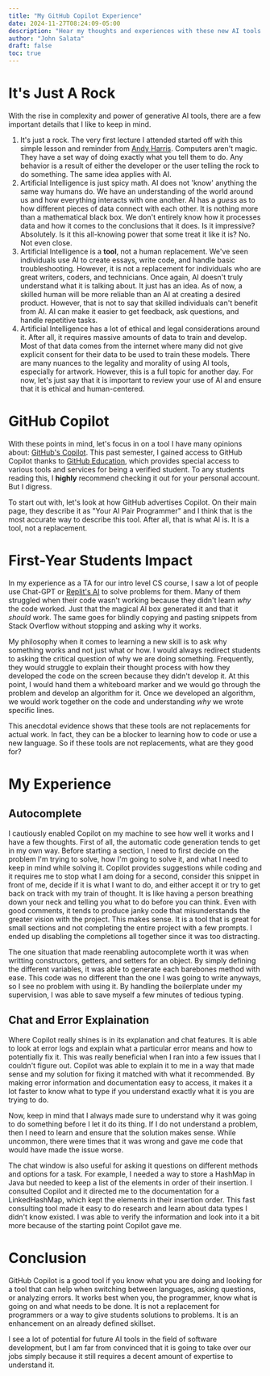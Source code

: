 ```yaml
---
title: "My GitHub Copilot Experience"
date: 2024-11-27T08:24:09-05:00
description: "Hear my thoughts and experiences with these new AI tools that bring unease to some"
author: "John Salata"
draft: false
toc: true
---
```

# It's Just A Rock
With the rise in complexity and power of generative AI tools, there are a few important details that I like to keep in mind.
1. It's just a rock. The very first lecture I attended started off with this simple lesson and reminder from [Andy Harris](https://librarything.com/author/harrisandy-1). Computers aren't magic. They have a set way of doing exactly what you tell them to do. Any behavior is a result of either the developer or the user telling the rock to do something. The same idea applies with AI.
2. Artificial Intelligence is just spicy math. AI does not 'know' anything the same way humans do. We have an understanding of the world around us and how everything interacts with one another. AI has a _guess_ as to how different pieces of data connect with each other. It is nothing more than a mathematical black box. We don't entirely know how it processes data and how it comes to the conclusions that it does. Is it impressive? Absolutely. Is it this all-knowing power that some treat it like it is? No. Not even close.
3. Artificial Intelligence is a **tool**, not a human replacement. We've seen individuals use AI to create essays, write code, and handle basic troubleshooting. However, it is not a replacement for individuals who are great writers, coders, and technicians. Once again, AI doesn't truly understand what it is talking about. It just has an idea. As of now, a skilled human will be more reliable than an AI at creating a desired product. However, that is not to say that skilled individuals can't benefit from AI. AI can make it easier to get feedback, ask questions, and handle repetitive tasks. 
4. Artificial Intelligence has a lot of ethical and legal considerations around it. After all, it requires massive amounts of data to train and develop. Most of that data comes from the internet where many did not give explicit consent for their data to be used to train these models. There are many nuances to the legality and morality of using AI tools, especially for artwork. However, this is a full topic for another day. For now, let's just say that it is important to review your use of AI and ensure that it is ethical and human-centered.

# GitHub Copilot
With these points in mind, let's focus in on a tool I have many opinions about: [GitHub's Copilot](https://github.com/features/copilot). This past semester, I gained access to GitHub Copilot thanks to [GitHub Education](https://education.github.com/learner/learn), which provides special access to various tools and services for being a verified student. To any students reading this, I **highly** recommend checking it out for your personal account. But I digress.

To start out with, let's look at how GitHub advertises Copilot. On their main page, they describe it as "Your AI Pair Programmer" and I think that is the most accurate way to describe this tool. After all, that is what AI is. It is a tool, not a replacement. 

# First-Year Students Impact
In my experience as a TA for our intro level CS course, I saw a lot of people use Chat-GPT or [Replit's AI](https://replit.com/ai) to solve problems for them. Many of them struggled when their code wasn't working because they didn't learn _why_ the code worked. Just that the magical AI box generated it and that it _should_ work. The same goes for blindly copying and pasting snippets from Stack Overflow without stopping and asking why it works.

My philosophy when it comes to learning a new skill is to ask why something works and not just what or how. I would always redirect students to asking the critical question of why we are doing something. Frequently, they would struggle to explain their thought process with how they developed the code on the screen because they didn't develop it. At this point, I would hand them a whiteboard marker and we would go through the problem and develop an algorithm for it. Once we developed an algorithm, we would work together on the code and understanding _why_ we wrote specific lines.

This anecdotal evidence shows that these tools are not replacements for actual work. In fact, they can be a blocker to learning how to code or use a new language. So if these tools are not replacements, what are they good for?

# My Experience
## Autocomplete
I cautiously enabled Copilot on my machine to see how well it works and I have a few thoughts. First of all, the automatic code generation tends to get in my own way. Before starting a section, I need to first decide on the problem I'm trying to solve, how I'm going to solve it, and what I need to keep in mind while solving it. Copilot provides suggestions while coding and it requires me to stop what I am doing for a second, consider this snippet in front of me, decide if it is what I want to do, and either accept it or try to get back on track with my train of thought. It is like having a person breathing down your neck and telling you what to do before you can think. Even with good comments, it tends to produce janky code that misunderstands the greater vision with the project. This makes sense. It is a tool that is great for small sections and not completing the entire project with a few prompts. I ended up disabling the completions all together since it was too distracting. 

The one situation that made reenabling autocomplete worth it was when writting constructors, getters, and setters for an object. By simply defining the different variables, it was able to generate each barebones method with ease. This code was no different than the one I was going to write anyways, so I see no problem with using it. By handling the boilerplate under my supervision, I was able to save myself a few minutes of tedious typing. 

## Chat and Error Explaination
Where Copilot really shines is in its explanation and chat features. It is able to look at error logs and explain what a particular error means and how to potentially fix it. This was really beneficial when I ran into a few issues that I couldn't figure out. Copilot was able to explain it to me in a way that made sense and my solution for fixing it matched with what it recommended. By making error information and documentation easy to access, it makes it a lot faster to know what to type if you understand exactly what it is you are trying to do. 

Now, keep in mind that I always made sure to understand why it was going to do something before I let it do its thing. If I do not understand a problem, then I need to learn and ensure that the solution makes sense. While uncommon, there were times that it was wrong and gave me code that would have made the issue worse. 

The chat window is also useful for asking it questions on different methods and options for a task. For example, I needed a way to store a HashMap in Java but needed to keep a list of the elements in order of their insertion. I consulted Copilot and it directed me to the documentation for a LinkedHashMap, which kept the elements in their insertion order. This fast consulting tool made it easy to do research and learn about data types I didn't know existed. I was able to verify the information and look into it a bit more because of the starting point Copilot gave me.

# Conclusion
GitHub Copilot is a good tool if you know what you are doing and looking for a tool that can help when switching between languages, asking questions, or analyzing errors. It works best when you, the programmer, know what is going on and what needs to be done. It is not a replacement for programmers or a way to give students solutions to problems. It is an enhancement on an already defined skillset. 

I see a lot of potential for future AI tools in the field of software development, but I am far from convinced that it is going to take over our jobs simply because it still requires a decent amount of expertise to understand it.
